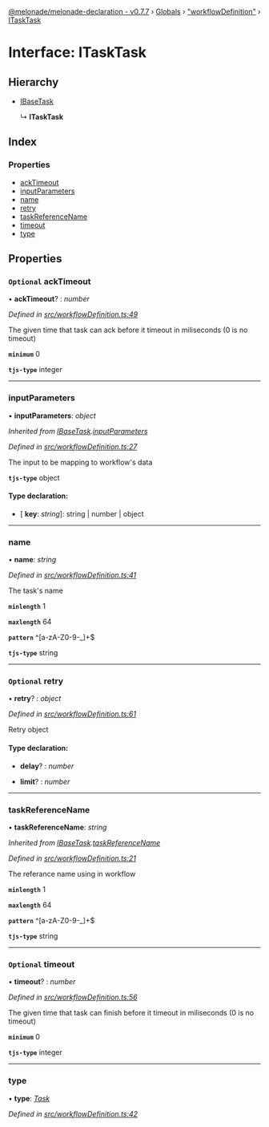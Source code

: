 [@melonade/melonade-declaration - v0.7.7](../README.md) › [Globals](../globals.md) › ["workflowDefinition"](../modules/_workflowdefinition_.md) › [ITaskTask](_workflowdefinition_.itasktask.md)

# Interface: ITaskTask

## Hierarchy

* [IBaseTask](_workflowdefinition_.ibasetask.md)

  ↳ **ITaskTask**

## Index

### Properties

* [ackTimeout](_workflowdefinition_.itasktask.md#optional-acktimeout)
* [inputParameters](_workflowdefinition_.itasktask.md#inputparameters)
* [name](_workflowdefinition_.itasktask.md#name)
* [retry](_workflowdefinition_.itasktask.md#optional-retry)
* [taskReferenceName](_workflowdefinition_.itasktask.md#taskreferencename)
* [timeout](_workflowdefinition_.itasktask.md#optional-timeout)
* [type](_workflowdefinition_.itasktask.md#type)

## Properties

### `Optional` ackTimeout

• **ackTimeout**? : *number*

*Defined in [src/workflowDefinition.ts:49](https://github.com/devit-tel/melonade-declaration/blob/3e3ea40/src/workflowDefinition.ts#L49)*

The given time that task can ack before it timeout in miliseconds (0 is no timeout)

**`minimum`** 0

**`tjs-type`** integer

___

###  inputParameters

• **inputParameters**: *object*

*Inherited from [IBaseTask](_workflowdefinition_.ibasetask.md).[inputParameters](_workflowdefinition_.ibasetask.md#inputparameters)*

*Defined in [src/workflowDefinition.ts:27](https://github.com/devit-tel/melonade-declaration/blob/3e3ea40/src/workflowDefinition.ts#L27)*

The input to be mapping to workflow's data

**`tjs-type`** object

#### Type declaration:

* \[ **key**: *string*\]: string | number | object

___

###  name

• **name**: *string*

*Defined in [src/workflowDefinition.ts:41](https://github.com/devit-tel/melonade-declaration/blob/3e3ea40/src/workflowDefinition.ts#L41)*

The task's name

**`minlength`** 1

**`maxlength`** 64

**`pattern`** ^[a-zA-Z0-9-_]+$

**`tjs-type`** string

___

### `Optional` retry

• **retry**? : *object*

*Defined in [src/workflowDefinition.ts:61](https://github.com/devit-tel/melonade-declaration/blob/3e3ea40/src/workflowDefinition.ts#L61)*

Retry object

#### Type declaration:

* **delay**? : *number*

* **limit**? : *number*

___

###  taskReferenceName

• **taskReferenceName**: *string*

*Inherited from [IBaseTask](_workflowdefinition_.ibasetask.md).[taskReferenceName](_workflowdefinition_.ibasetask.md#taskreferencename)*

*Defined in [src/workflowDefinition.ts:21](https://github.com/devit-tel/melonade-declaration/blob/3e3ea40/src/workflowDefinition.ts#L21)*

The referance name using in workflow

**`minlength`** 1

**`maxlength`** 64

**`pattern`** ^[a-zA-Z0-9-_]+$

**`tjs-type`** string

___

### `Optional` timeout

• **timeout**? : *number*

*Defined in [src/workflowDefinition.ts:56](https://github.com/devit-tel/melonade-declaration/blob/3e3ea40/src/workflowDefinition.ts#L56)*

The given time that task can finish before it timeout in miliseconds (0 is no timeout)

**`minimum`** 0

**`tjs-type`** integer

___

###  type

• **type**: *[Task](../enums/_task_.tasktypes.md#task)*

*Defined in [src/workflowDefinition.ts:42](https://github.com/devit-tel/melonade-declaration/blob/3e3ea40/src/workflowDefinition.ts#L42)*
